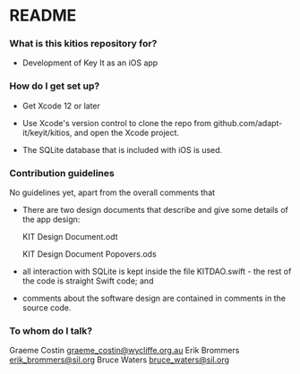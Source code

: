 # README #

### What is this kitios repository for? ###

* Development of Key It as an iOS app

### How do I get set up? ###

* Get Xcode 12 or later

* Use Xcode's version control to clone the repo from github.com/adapt-it/keyit/kitios, and open the Xcode project.

* The SQLite database that is included with iOS is used.

### Contribution guidelines ###

No guidelines yet, apart from the overall comments that

* There are two design documents that describe and give some details of the app design:

	KIT Design Document.odt
	
	KIT Design Document Popovers.ods

* all interaction with SQLite is kept inside the file KITDAO.swift - the rest of the code is straight Swift code; and

* comments about the software design are contained in comments in the source code.

### To whom do I talk? ###

Graeme Costin	graeme_costin@wycliffe.org.au
Erik Brommers	erik_brommers@sil.org
Bruce Waters	bruce_waters@sil.org
